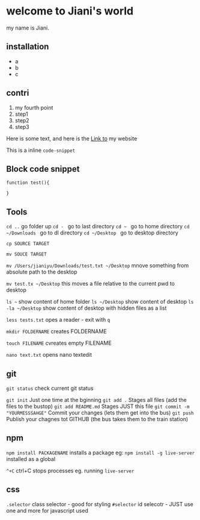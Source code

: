 # welcome to Jiani's world
my name is Jiani.
## installation
- a
- b
- c
## contri 
1. my fourth point
1. step1
1. step2
1. step3


Here is some text, and here is the [Link to](https://www.google.com) my website

This is a inline `code-snippet`

## Block code snippet
```
function test(){

}
```

## Tools

`cd ..`  go folder up
`cd - ` go to last directory
`cd ~ ` go to home directory
`cd ~/Downloads ` go to dl directory
`cd ~/Desktop ` go to desktop directory

`cp SOURCE TARGET`

`mv SOUCE TARGET`

`mv /Users/jianiyu/Downloads/test.txt ~/Desktop` mnove something from absolute path to the desktop

`mv test.tx ~/Desktop` this moves a file relative to the current pwd to desktop

`ls ~` show content of home folder
`ls ~/Desktop` show content of desktop
`ls -la ~/Desktop` show content of desktop with hidden files as a list

`less tests.txt` opes a reader - exit with `q`

`mkdir FOLDERNAME` creates FOLDERNAME

`touch FILENAME` cvreates empty FILENAME

`nano text.txt` opens nano textedit


## git
`git status` check current git status

`git init` Just one time at the bginning
`git add .` Stages all files (add the files to the bustop)
`git add README.md` Stages JUST this file 
`git commit -m "YOURMESSSAHGE"` Commit your changes (lets them get into the bus)
`git push` Publish your chagnes tot GITHUB (the bus takes them to the train station)


## npm 
`npm install PACKAGENAME` installs a package eg: `npm install -g live-server` installed as a global

`^+C` ctrl+C stops processes eg. running `live-server`

## css
`.selector` class selector - good for styling
`#selector` id selecotr - JUST use one and more for javascript used